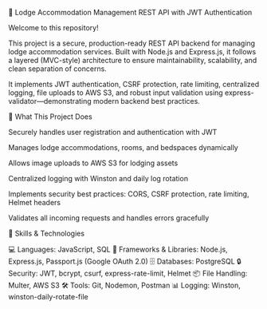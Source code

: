🏨 Lodge Accommodation Management REST API with JWT Authentication

Welcome to this repository!

This project is a secure, production-ready REST API backend for managing lodge accommodation services. Built with Node.js and Express.js, it follows a layered (MVC-style) architecture to ensure maintainability, scalability, and clean separation of concerns.

It implements JWT authentication, CSRF protection, rate limiting, centralized logging, file uploads to AWS S3, and robust input validation using express-validator—demonstrating modern backend best practices.

🚀 What This Project Does

Securely handles user registration and authentication with JWT

Manages lodge accommodations, rooms, and bedspaces dynamically

Allows image uploads to AWS S3 for lodging assets

Centralized logging with Winston and daily log rotation

Implements security best practices: CORS, CSRF protection, rate limiting, Helmet headers

Validates all incoming requests and handles errors gracefully

🧠 Skills & Technologies

💻 Languages: JavaScript, SQL
🔗 Frameworks & Libraries: Node.js, Express.js, Passport.js (Google OAuth 2.0)
🗄 Databases: PostgreSQL
🔒 Security: JWT, bcrypt, csurf, express-rate-limit, Helmet
📦 File Handling: Multer, AWS S3
🛠 Tools: Git, Nodemon, Postman
📊 Logging: Winston, winston-daily-rotate-file
